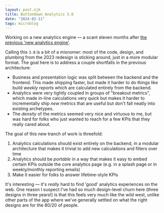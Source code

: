 ```yaml
---
layout: post.njk
title: Buttondown Analytics 3.0
date: "2024-02-11"
tags: microblog
---
```


Working on a new analytics engine — a scant eleven months after [the previous 'new analytics engine'](https://buttondown.email/changelog/2023-03-28).

Calling this `3.0` is a bit of a misnomer: most of the code, design, and plumbing from the 2023 redesign is sticking around, just in a more modular format. The goal here is to address a couple shortfalls in the previous architecture:

- Business and presentation logic was split between the backend and the frontend. This made shipping faster, but made it harder to do things like build _weekly reports_ which are calculated entirely from the backend.
- Analytics were very tightly coupled in groups of "breakout metrics", which made in-line calculations very quick but makes it harder to incrementally ship _new_ metrics that are useful but don't fall neatly into existing archetypes.
- The _density_ of the metrics seemed very nice and virtuous to me, but was hard for folks who just wanted to reach for a few KPIs that they really cared about.

The goal of this new tranch of work is threefold:

1. Analytics calculations should exist entirely on the backend, in a modular architecture that makes it trivial to add new calculations and filters over time
2. Analytics should be _portable_ in a way that makes it easy to embed certain KPIs outside the core analytics page (e.g. in a splash page or in weekly/monthly reporting emails)
3. Make it easier for folks to answer lifetime-style KPIs

It's interesting — it's _really_ hard to find 'good' analytics experiences on the web. One reason I suspect I've had so much design-level churn here (three designs in three years!) is that this feels very much like the wild west, unlike other parts of the app where we've generally settled on what the right designs are for the 80/20 of people.
